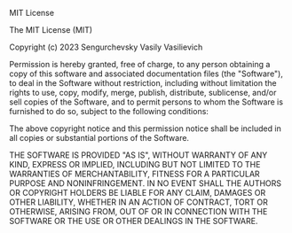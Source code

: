 <!-- MIT License with Additional Terms -->
MIT License

The MIT License (MIT)

Copyright (c) 2023 Sengurchevsky Vasily Vasilievich

Permission is hereby granted, free of charge, to any person obtaining a copy
of this software and associated documentation files (the "Software"), to deal
in the Software without restriction, including without limitation the rights
to use, copy, modify, merge, publish, distribute, sublicense, and/or sell
copies of the Software, and to permit persons to whom the Software is
furnished to do so, subject to the following conditions:

The above copyright notice and this permission notice shall be included in
all copies or substantial portions of the Software.

THE SOFTWARE IS PROVIDED "AS IS", WITHOUT WARRANTY OF ANY KIND, EXPRESS OR
IMPLIED, INCLUDING BUT NOT LIMITED TO THE WARRANTIES OF MERCHANTABILITY,
FITNESS FOR A PARTICULAR PURPOSE AND NONINFRINGEMENT. IN NO EVENT SHALL THE
AUTHORS OR COPYRIGHT HOLDERS BE LIABLE FOR ANY CLAIM, DAMAGES OR OTHER
LIABILITY, WHETHER IN AN ACTION OF CONTRACT, TORT OR OTHERWISE, ARISING FROM,
OUT OF OR IN CONNECTION WITH THE SOFTWARE OR THE USE OR OTHER DEALINGS IN
THE SOFTWARE.

<!-- Additional Terms:

1. The above copyright notice and this permission notice shall be included in all
   copies or substantial portions of the Software.

2. Users are not allowed to use the software for commercial purposes without obtaining
   the author's permission.

3. Any modifications or derivatives of the software may only be distributed with
   the explicit consent of the author. -->